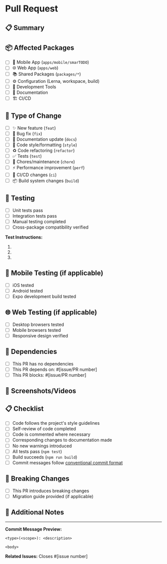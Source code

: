 # Pull Request

## 📋 Summary

<!-- Provide a brief description of the changes in this PR -->

## 📦 Affected Packages

<!-- Check all that apply -->

- [ ] 📱 Mobile App (`apps/mobile/smarTODO`)
- [ ] 🌐 Web App (`apps/web`)
- [ ] 📚 Shared Packages (`packages/*`)
- [ ] ⚙️ Configuration (Lerna, workspace, build)
- [ ] 🔧 Development Tools
- [ ] 📖 Documentation
- [ ] 🏗️ CI/CD

## 🔄 Type of Change

<!-- Check the one that applies -->

- [ ] ✨ New feature (`feat`)
- [ ] 🐛 Bug fix (`fix`)
- [ ] 📝 Documentation update (`docs`)
- [ ] 🎨 Code style/formatting (`style`)
- [ ] ♻️ Code refactoring (`refactor`)
- [ ] ✅ Tests (`test`)
- [ ] 🔧 Chores/maintenance (`chore`)
- [ ] ⚡ Performance improvement (`perf`)
- [ ] 🚀 CI/CD changes (`ci`)
- [ ] 📦 Build system changes (`build`)

## 🧪 Testing

<!-- Describe how this change has been tested -->

- [ ] Unit tests pass
- [ ] Integration tests pass
- [ ] Manual testing completed
- [ ] Cross-package compatibility verified

**Test Instructions:**

<!-- Provide step-by-step instructions for testing this PR -->

1.
2.
3.

## 📱 Mobile Testing (if applicable)

- [ ] iOS tested
- [ ] Android tested
- [ ] Expo development build tested

## 🌐 Web Testing (if applicable)

- [ ] Desktop browsers tested
- [ ] Mobile browsers tested
- [ ] Responsive design verified

## 🔗 Dependencies

<!-- List any dependencies this PR has -->

- [ ] This PR has no dependencies
- [ ] This PR depends on: #[issue/PR number]
- [ ] This PR blocks: #[issue/PR number]

## 📸 Screenshots/Videos

<!-- Add screenshots or videos to help explain your changes -->

## 📋 Checklist

<!-- Ensure all items are checked before requesting review -->

- [ ] Code follows the project's style guidelines
- [ ] Self-review of code completed
- [ ] Code is commented where necessary
- [ ] Corresponding changes to documentation made
- [ ] No new warnings introduced
- [ ] All tests pass (`npm test`)
- [ ] Build succeeds (`npm run build`)
- [ ] Commit messages follow [conventional commit format](../.gitmessage)

## 🚨 Breaking Changes

<!-- If this introduces breaking changes, describe them here -->

- [ ] This PR introduces breaking changes
- [ ] Migration guide provided (if applicable)

## 📝 Additional Notes

<!-- Any additional information, context, or considerations -->

---

**Commit Message Preview:**

```
<type>(<scope>): <description>

<body>
```

**Related Issues:** Closes #[issue number]
